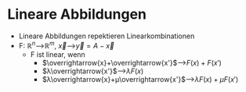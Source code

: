 # Lineare Abbildungen
+ Lineare Abbildungen repektieren Linearkombinationen
+  F: $ℝ^n$-->$ℝ^m$, $\overrightarrow{x}$-->$\overrightarrow{y}=A-\overrightarrow{x}$
	+ F ist linear, wenn 
		+ $\overrightarrow{x}+\overrightarrow{x'}$-->$F(x)+F(x')$
		+ $λ\overrightarrow{x'}$-->$λF(x)$
		+ $λ\overrightarrow{x}+μ\overrightarrow{x'}$-->$λF(x)+μF(x')$
